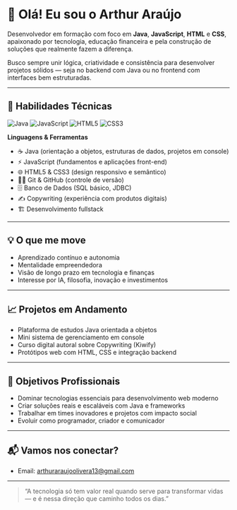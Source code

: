 
# 👋 Olá! Eu sou o Arthur Araújo

Desenvolvedor em formação com foco em **Java**, **JavaScript**, **HTML** e **CSS**, apaixonado por tecnologia, educação financeira e pela construção de soluções que realmente fazem a diferença.

Busco sempre unir lógica, criatividade e consistência para desenvolver projetos sólidos — seja no backend com Java ou no frontend com interfaces bem estruturadas.

---

## 🚀 Habilidades Técnicas

<p>
  <img alt="Java" src="https://img.shields.io/badge/-Java-007396?style=flat&logo=java&logoColor=white" />
  <img alt="JavaScript" src="https://img.shields.io/badge/-JavaScript-F7DF1E?style=flat&logo=javascript&logoColor=black" />
  <img alt="HTML5" src="https://img.shields.io/badge/-HTML5-E34F26?style=flat&logo=html5&logoColor=white" />
  <img alt="CSS3" src="https://img.shields.io/badge/-CSS3-1572B6?style=flat&logo=css3&logoColor=white" />
</p>

**Linguagens & Ferramentas**
- ☕ Java (orientação a objetos, estruturas de dados, projetos em console)
- ⚡ JavaScript (fundamentos e aplicações front-end)
- 🌐 HTML5 & CSS3 (design responsivo e semântico)
- 🧑‍💻 Git & GitHub (controle de versão)
- 🗄️ Banco de Dados (SQL básico, JDBC)
- ✍️ Copywriting (experiência com produtos digitais)
- 🏗️ Desenvolvimento fullstack

---

## 💡 O que me move

- Aprendizado contínuo e autonomia
- Mentalidade empreendedora
- Visão de longo prazo em tecnologia e finanças
- Interesse por IA, filosofia, inovação e investimentos

---

## 📈 Projetos em Andamento

- Plataforma de estudos Java orientada a objetos
- Mini sistema de gerenciamento em console
- Curso digital autoral sobre Copywriting (Kiwify)
- Protótipos web com HTML, CSS e integração backend

---

## 🎯 Objetivos Profissionais

- Dominar tecnologias essenciais para desenvolvimento web moderno
- Criar soluções reais e escaláveis com Java e frameworks
- Trabalhar em times inovadores e projetos com impacto social
- Evoluir como programador, criador e comunicador

---

## 📬 Vamos nos conectar?
  - Email: arthuraraujoolivera13@gmail.com
---

> “A tecnologia só tem valor real quando serve para transformar vidas — e é nessa direção que caminho todos os dias.”
